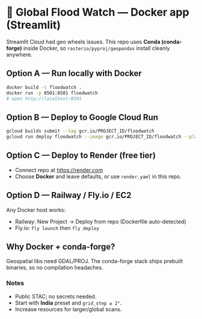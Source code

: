 
# 🌊 Global Flood Watch — Docker app (Streamlit)

Streamlit Cloud had geo wheels issues. This repo uses **Conda (conda-forge)** inside Docker,
so `rasterio/pyproj/geopandas` install cleanly anywhere.

## Option A — Run locally with Docker
```bash
docker build -t floodwatch .
docker run -p 8501:8501 floodwatch
# open http://localhost:8501
```

## Option B — Deploy to Google Cloud Run
```bash
gcloud builds submit --tag gcr.io/PROJECT_ID/floodwatch
gcloud run deploy floodwatch --image gcr.io/PROJECT_ID/floodwatch --platform managed --region asia-south1 --allow-unauthenticated
```

## Option C — Deploy to Render (free tier)
- Connect repo at https://render.com
- Choose **Docker** and leave defaults, or use `render.yaml` in this repo.

## Option D — Railway / Fly.io / EC2
Any Docker host works:
- Railway: New Project → Deploy from repo (Dockerfile auto-detected)
- Fly.io: `fly launch` then `fly deploy`

## Why Docker + conda-forge?
Geospatial libs need GDAL/PROJ. The conda-forge stack ships prebuilt binaries,
so no compilation headaches.

### Notes
- Public STAC; no secrets needed.
- Start with **India** preset and `grid_step ≥ 2°`.
- Increase resources for larger/global scans.
